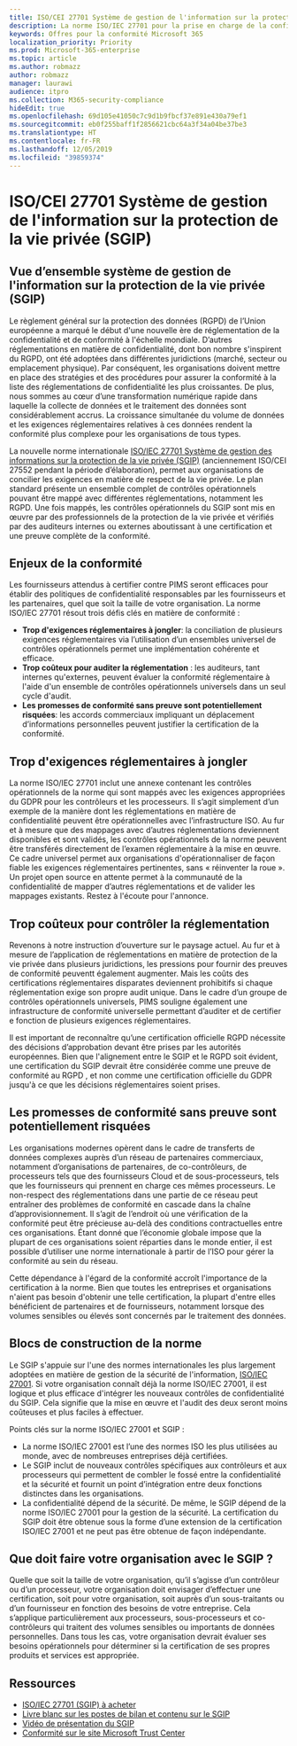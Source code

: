 ```yaml
---
title: ISO/CEI 27701 Système de gestion de l'information sur la protection de la vie privée (SGIP)
description: La norme ISO/IEC 27701 pour la prise en charge de la confidentialité et de la conformité réglementaire des contrôleurs et des processeurs au sein de la chaîne logistique globale de traitement des données.
keywords: Offres pour la conformité Microsoft 365
localization_priority: Priority
ms.prod: Microsoft-365-enterprise
ms.topic: article
ms.author: robmazz
author: robmazz
manager: laurawi
audience: itpro
ms.collection: M365-security-compliance
hideEdit: true
ms.openlocfilehash: 69d105e41050c7c9d1b9fbcf37e891e430a79ef1
ms.sourcegitcommit: eb0f255baff1f2856621cbc64a3f34a04be37be3
ms.translationtype: HT
ms.contentlocale: fr-FR
ms.lasthandoff: 12/05/2019
ms.locfileid: "39859374"
---
```

# <a name="isoiec-27701-privacy-information-management-system-pims"></a>ISO/CEI 27701 Système de gestion de l'information sur la protection de la vie privée (SGIP)

## <a name="privacy-information-management-system-pims-overview"></a>Vue d’ensemble système de gestion de l'information sur la protection de la vie privée (SGIP)

Le règlement général sur la protection des données (RGPD) de l’Union européenne a marqué le début d'une nouvelle ère de réglementation de la confidentialité et de conformité à l'échelle mondiale. D’autres réglementations en matière de confidentialité, dont bon nombre s'inspirent du RGPD, ont été adoptées dans différentes juridictions (marché, secteur ou emplacement physique). Par conséquent, les organisations doivent mettre en place des stratégies et des procédures pour assurer la conformité à la liste des réglementations de confidentialité les plus croissantes. De plus, nous sommes au cœur d’une transformation numérique rapide dans laquelle la collecte de données et le traitement des données sont considérablement accrus. La croissance simultanée du volume de données et les exigences réglementaires relatives à ces données rendent la conformité plus complexe pour les organisations de tous types.

La nouvelle norme internationale [ISO/IEC 27701 Système de gestion des informations sur la protection de la vie privée (SGIP)](https://www.iso.org/standard/71670.html) (anciennement ISO/CEI 27552 pendant la période d’élaboration), permet aux organisations de concilier les exigences en matière de respect de la vie privée. Le plan standard présente un ensemble complet de contrôles opérationnels pouvant être mappé avec différentes réglementations, notamment les RGPD. Une fois mappés, les contrôles opérationnels du SGIP sont mis en œuvre par des professionnels de la protection de la vie privée et vérifiés par des auditeurs internes ou externes aboutissant à une certification et une preuve complète de la conformité.

## <a name="compliance-challenges"></a>Enjeux de la conformité

Les fournisseurs attendus à certifier contre PIMS seront efficaces pour établir des politiques de confidentialité responsables par les fournisseurs et les partenaires, quel que soit la taille de votre organisation. La norme ISO/IEC 27701 résout trois défis clés en matière de conformité :

- **Trop d'exigences réglementaires à jongler**: la conciliation de plusieurs exigences réglementaires via l’utilisation d’un ensembles universel de contrôles opérationnels permet une implémentation cohérente et efficace.
- **Trop coûteux pour auditer la réglementation** : les auditeurs, tant internes qu'externes, peuvent évaluer la conformité réglementaire à l'aide d'un ensemble de contrôles opérationnels universels dans un seul cycle d'audit.
- **Les promesses de conformité sans preuve sont potentiellement risquées**: les accords commerciaux impliquant un déplacement d’informations personnelles peuvent justifier la certification de la conformité.

## <a name="too-many-regulatory-requirements-to-juggle"></a>Trop d'exigences réglementaires à jongler

La norme ISO/IEC 27701 inclut une annexe contenant les contrôles opérationnels de la norme qui sont mappés avec les exigences appropriées du GDPR pour les contrôleurs et les processeurs. Il s’agit simplement d’un exemple de la manière dont les réglementations en matière de confidentialité peuvent être opérationnelles avec l’infrastructure ISO. Au fur et à mesure que des mappages avec d’autres réglementations deviennent disponibles et sont validés, les contrôles opérationnels de la norme peuvent être transférés directement de l’examen réglementaire à la mise en œuvre. Ce cadre universel permet aux organisations d'opérationnaliser de façon fiable les exigences réglementaires pertinentes, sans « réinventer la roue ». Un projet open source en attente permet à la communauté de la confidentialité de mapper d’autres réglementations et de valider les mappages existants. Restez à l'écoute pour l'annonce.

## <a name="too-costly-to-audit-regulation-by-regulation"></a>Trop coûteux pour contrôler la réglementation

Revenons à notre instruction d’ouverture sur le paysage actuel. Au fur et à mesure de l’application de réglementations en matière de protection de la vie privée dans plusieurs juridictions, les pressions pour fournir des preuves de conformité peuventt également augmenter. Mais les coûts des certifications réglementaires disparates deviennent prohibitifs si chaque réglementation exige son propre audit unique. Dans le cadre d’un groupe de contrôles opérationnels universels, PIMS souligne également une infrastructure de conformité universelle permettant d’auditer et de certifier e fonction de plusieurs exigences réglementaires.

Il est important de reconnaître qu’une certification officielle RGPD nécessite des décisions d’approbation devant être prises par les autorités européennes. Bien que l'alignement entre le SGIP et le RGPD soit évident, une certification du SGIP devrait être considérée comme une preuve de conformité au RGPD , et non comme une certification officielle du GDPR jusqu'à ce que les décisions réglementaires soient prises.

## <a name="promises-of-compliance-without-proof-is-potentially-risky"></a>Les promesses de conformité sans preuve sont potentiellement risquées

Les organisations modernes opèrent dans le cadre de transferts de données complexes auprès d’un réseau de partenaires commerciaux, notamment d’organisations de partenaires, de co-contrôleurs, de processeurs tels que des fournisseurs Cloud et de sous-processeurs, tels que les fournisseurs qui prennent en charge ces mêmes processeurs. Le non-respect des réglementations dans une partie de ce réseau peut entraîner des problèmes de conformité en cascade dans la chaîne d’approvisionnement. Il s’agit de l’endroit où une vérification de la conformité peut être précieuse au-delà des conditions contractuelles entre ces organisations. Étant donné que l’économie globale impose que la plupart de ces organisations soient réparties dans le monde entier, il est possible d’utiliser une norme internationale à partir de l’ISO pour gérer la conformité au sein du réseau.

Cette dépendance à l'égard de la conformité accroît l'importance de la certification à la norme. Bien que toutes les entreprises et organisations n'aient pas besoin d'obtenir une telle certification, la plupart d'entre elles bénéficient de partenaires et de fournisseurs, notamment lorsque des volumes sensibles ou élevés sont concernés par le traitement des données.

## <a name="building-blocks-of-the-standard"></a>Blocs de construction de la norme

Le SGIP s'appuie sur l'une des normes internationales les plus largement adoptées en matière de gestion de la sécurité de l'information, [ISO/IEC 27001](offering-iso-27001.md). Si votre organisation connaît déjà la norme ISO/IEC 27001, il est logique et plus efficace d'intégrer les nouveaux contrôles de confidentialité du SGIP. Cela signifie que la mise en œuvre et l'audit des deux seront moins coûteuses et plus faciles à effectuer.

Points clés sur la norme ISO/IEC 27001 et SGIP :

- La norme ISO/IEC 27001 est l’une des normes ISO les plus utilisées au monde, avec de nombreuses entreprises déjà certifiées.
- Le SGIP inclut de nouveaux contrôles spécifiques aux contrôleurs et aux processeurs qui permettent de combler le fossé entre la confidentialité et la sécurité et fournit un point d’intégration entre deux fonctions distinctes dans les organisations.
- La confidentialité dépend de la sécurité. De même, le SGIP dépend de la norme ISO/IEC 27001 pour la gestion de la sécurité. La certification du SGIP doit être obtenue sous la forme d’une extension de la certification ISO/IEC 27001 et ne peut pas être obtenue de façon indépendante.

## <a name="what-should-your-organization-do-with-pims"></a>Que doit faire votre organisation avec le SGIP ?

Quelle que soit la taille de votre organisation, qu’il s’agisse d’un contrôleur ou d’un processeur, votre organisation doit envisager d’effectuer une certification, soit pour votre organisation, soit auprès d’un sous-traitants ou d’un fournisseur en fonction des besoins de votre entreprise. Cela s’applique particulièrement aux processeurs, sous-processeurs et co-contrôleurs qui traitent des volumes sensibles ou importants de données personnelles. Dans tous les cas, votre organisation devrait évaluer ses besoins opérationnels pour déterminer si la certification de ses propres produits et services est appropriée.

## <a name="resources"></a>Ressources

- [ISO/IEC 27701 (SGIP) à acheter](https://www.iso.org/standard/71670.html)
- [Livre blanc sur les postes de bilan et contenu sur le SGIP](https://www.bsigroup.com/globalassets/localfiles/en-gb/data-protection/bsi_privacy_matters_white_paper-web.pdf)
- [Vidéo de présentation du SGIP](https://www.microsoft.com/videoplayer/embed/RE3uaQJ)
- [Conformité sur le site Microsoft Trust Center](https://www.microsoft.com/trust-center/compliance/compliance-overview)
